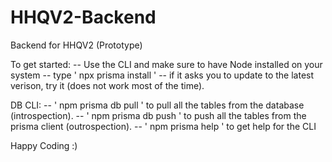 # HHQV2-Backend
 Backend for HHQV2 (Prototype)


To get started:
-- Use the CLI and make sure to have Node installed on your system
-- type ' npx prisma install ' 
-- if it asks you to update to the latest verison, try it (does not work most of the time).

DB CLI:
-- ' npm prisma db pull ' to pull all the tables from the database (introspection).
-- ' npm prisma db push ' to push all the tables from the prisma client (outrospection).
-- ' npm prisma help ' to get help for the CLI

Happy Coding :)
